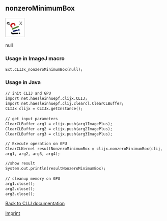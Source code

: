 ## nonzeroMinimumBox
![Image](images/mini_clijx_logo.png)

null

### Usage in ImageJ macro
```
Ext.CLIJx_nonzeroMinimumBox(null);
```


### Usage in Java
```
// init CLIJ and GPU
import net.haesleinhuepf.clijx.CLIJ;
import net.haesleinhuepf.clij.clearcl.ClearCLBuffer;
CLIJx clijx = CLIJx.getInstance();

// get input parameters
ClearCLBuffer arg1 = clijx.push(arg1ImagePlus);
ClearCLBuffer arg2 = clijx.push(arg2ImagePlus);
ClearCLBuffer arg3 = clijx.push(arg3ImagePlus);
```

```
// Execute operation on GPU
ClearCLKernel resultNonzeroMinimumBox = clijx.nonzeroMinimumBox(clij, arg1, arg2, arg3, arg4);
```

```
//show result
System.out.println(resultNonzeroMinimumBox);

// cleanup memory on GPU
arg1.close();
arg2.close();
arg3.close();
```


[Back to CLIJ documentation](https://clij.github.io/)

[Imprint](https://clij.github.io/imprint)
